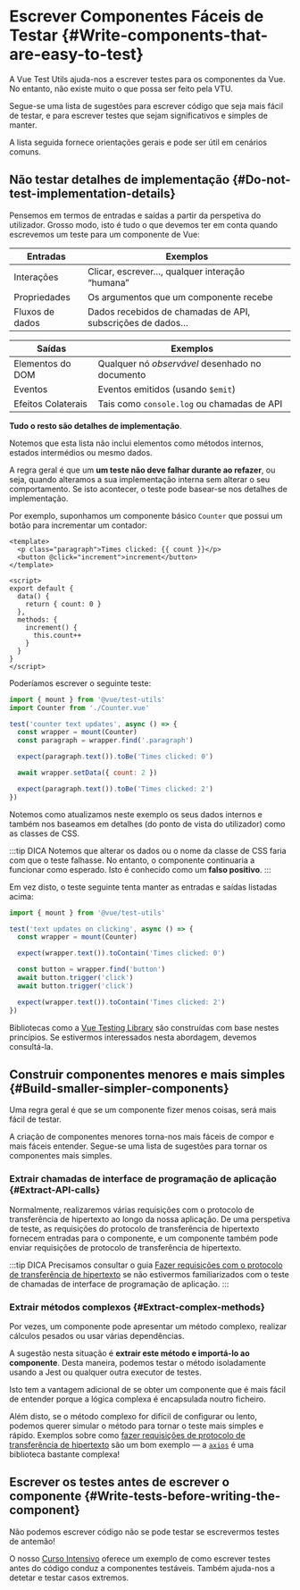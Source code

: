 # Escrever Componentes Fáceis de Testar {#Write-components-that-are-easy-to-test}

A Vue Test Utils ajuda-nos a escrever testes para os componentes da Vue. No entanto, não existe muito o que possa ser feito pela VTU.

Segue-se uma lista de sugestões para escrever código que seja mais fácil de testar, e para escrever testes que sejam significativos e simples de manter.

A lista seguida fornece orientações gerais e pode ser útil em cenários comuns.

## Não testar detalhes de implementação {#Do-not-test-implementation-details}

Pensemos em termos de entradas e saídas a partir da perspetiva do utilizador. Grosso modo, isto é tudo o que devemos ter em conta quando escrevemos um teste para um componente de Vue:

| **Entradas**    | Exemplos                                                  |
| --------------- | --------------------------------------------------------- |
| Interações      | Clicar, escrever…, qualquer interação “humana”            |
| Propriedades    | Os argumentos que um componente recebe                    |
| Fluxos de dados | Dados recebidos de chamadas de API, subscrições de dados… |

| **Saídas**         | Exemplos                                         |
| ------------------ | ------------------------------------------------ |
| Elementos do DOM   | Qualquer nó _observável_ desenhado no documento  |
| Eventos            | Eventos emitidos (usando `$emit`)                |
| Efeitos Colaterais | Tais como `console.log` ou chamadas de API       |

**Tudo o resto são detalhes de implementação**.

Notemos que esta lista não inclui elementos como métodos internos, estados intermédios ou mesmo dados.

A regra geral é que um **um teste não deve falhar durante ao refazer**, ou seja, quando alteramos a sua implementação interna sem alterar o seu comportamento. Se isto acontecer, o teste pode basear-se nos detalhes de implementação.

Por exemplo, suponhamos um componente básico `Counter` que possui um botão para incrementar um contador:

```vue
<template>
  <p class="paragraph">Times clicked: {{ count }}</p>
  <button @click="increment">increment</button>
</template>

<script>
export default {
  data() {
    return { count: 0 }
  },
  methods: {
    increment() {
      this.count++
    }
  }
}
</script>
```

Poderíamos escrever o seguinte teste:

```js
import { mount } from '@vue/test-utils'
import Counter from './Counter.vue'

test('counter text updates', async () => {
  const wrapper = mount(Counter)
  const paragraph = wrapper.find('.paragraph')

  expect(paragraph.text()).toBe('Times clicked: 0')

  await wrapper.setData({ count: 2 })

  expect(paragraph.text()).toBe('Times clicked: 2')
})
```

Notemos como atualizamos neste exemplo os seus dados internos e também nos baseamos em detalhes (do ponto de vista do utilizador) como as classes de CSS.

:::tip DICA
Notemos que alterar os dados ou o nome da classe de CSS faria com que o teste falhasse. No entanto, o componente continuaria a funcionar como esperado. Isto é conhecido como um **falso positivo**.
:::

Em vez disto, o teste seguinte tenta manter as entradas e saídas listadas acima:

```js
import { mount } from '@vue/test-utils'

test('text updates on clicking', async () => {
  const wrapper = mount(Counter)

  expect(wrapper.text()).toContain('Times clicked: 0')

  const button = wrapper.find('button')
  await button.trigger('click')
  await button.trigger('click')

  expect(wrapper.text()).toContain('Times clicked: 2')
})
```

Bibliotecas como a [Vue Testing Library](https://github.com/testing-library/vue-testing-library/) são construídas com base nestes princípios. Se estivermos interessados nesta abordagem, devemos consultá-la.

## Construir componentes menores e mais simples {#Build-smaller-simpler-components}

Uma regra geral é que se um componente fizer menos coisas, será mais fácil de testar.

A criação de componentes menores torna-nos mais fáceis de compor e mais fáceis entender. Segue-se uma lista de sugestões para tornar os componentes mais simples.

### Extrair chamadas de interface de programação de aplicação {#Extract-API-calls}

Normalmente, realizaremos várias requisições com o protocolo de transferência de hipertexto ao longo da nossa aplicação. De uma perspetiva de teste, as requisições do protocolo de transferência de hipertexto fornecem entradas para o componente, e um componente também pode enviar requisições de protocolo de transferência de hipertexto.

:::tip DICA
Precisamos consultar o guia [Fazer requisições com o protocolo de transferência de hipertexto](../advanced/http-requests) se não estivermos familiarizados com o teste de chamadas de interface de programação de aplicação.
:::

### Extrair métodos complexos {#Extract-complex-methods}

Por vezes, um componente pode apresentar um método complexo, realizar cálculos pesados ou usar várias dependências.

A sugestão nesta situação é **extrair este método e importá-lo ao componente**. Desta maneira, podemos testar o método isoladamente usando a Jest ou qualquer outra executor de testes.

Isto tem a vantagem adicional de se obter um componente que é mais fácil de entender porque a lógica complexa é encapsulada noutro ficheiro.

Além disto, se o método complexo for difícil de configurar ou lento, podemos querer simular o método para tornar o teste mais simples e rápido. Exemplos sobre como [fazer requisições de protocolo de transferência de hipertexto]() são um bom exemplo — a [`axios`](https://axios-http.com/docs/intro) é uma biblioteca bastante complexa!

## Escrever os testes antes de escrever o componente {#Write-tests-before-writing-the-component}

Não podemos escrever código não se pode testar se escrevermos testes de antemão!

O nosso [Curso Intensivo](../essentials/a-crash-course) oferece um exemplo de como escrever testes antes do código conduz a componentes testáveis. Também ajuda-nos a detetar e testar casos extremos.
